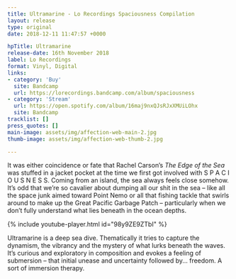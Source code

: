 ```yaml
---
title: Ultramarine - Lo Recordings Spaciousness Compilation
layout: release
type: original
date: 2018-12-11 11:47:57 +0000

hpTitle: Ultramarine
release-date: 16th November 2018
label: Lo Recordings
format: Vinyl, Digital
links:
- category: 'Buy'
  site: Bandcamp
  url: https://lorecordings.bandcamp.com/album/spaciousness
- category: 'Stream'
  url: https://open.spotify.com/album/16maj9nxQJsRJxXMUiLOhx
  site: Bandcamp
tracklist: []
press_quotes: []
main-image: assets/img/affection-web-main-2.jpg
thumb-image: assets/img/affection-web-thumb-2.jpg

---
```

  
It was either coincidence or fate that Rachel Carson’s _The Edge of the Sea_ was stuffed in a jacket pocket at the time we first got involved with S P A C I O U S N E S S. Coming from an island, the sea always feels close somehow. It’s odd that we’re so cavalier about dumping all our shit in the sea – like all the space junk aimed toward Point Nemo or all that fishing tackle that swirls around to make up the Great Pacific Garbage Patch – particularly when we don’t fully understand what lies beneath in the ocean depths. 

{% include youtube-player.html id="98y9ZE9ZTbI" %}
 
Ultramarine is a deep sea dive. Thematically it tries to capture the dynamism, the vibrancy and the mystery of what lurks beneath the waves. It’s curious and exploratory in composition and evokes a feeling of submersion – that initial unease and uncertainty followed by… freedom. A sort of immersion therapy.